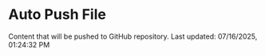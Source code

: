 # Auto Push File

Content that will be pushed to GitHub repository.
Last updated: 07/16/2025, 01:24:32 PM